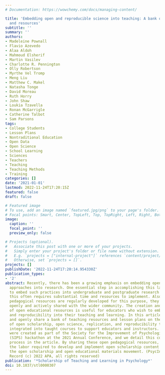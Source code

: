 ```yaml
---
# Documentation: https://wowchemy.com/docs/managing-content/

title: 'Embedding open and reproducible science into teaching: A bank of lesson plans
  and resources'
subtitle: ''
summary: ''
authors:
- Madeleine Pownall
- Flavio Azevedo
- Alaa Aldoh
- Mahmoud Elsherif
- Martin Vasilev
- Charlotte R. Pennington
- Olly Robertson
- Myrthe Vel Tromp
- Meng Liu
- Matthew C. Makel
- Natasha Tonge
- David Moreau
- Ruth Horry
- John Shaw
- Loukia Tzavella
- Ronan McGarrigle
- Catherine Talbot
- Sam Parsons
tags:
- College Students
- Lesson Plans
- Nontraditional Education
- Open Data
- Open Science
- School Learning
- Sciences
- Teachers
- Teaching
- Teaching Methods
- Training
categories: []
date: '2021-01-01'
lastmod: 2022-11-24T17:20:15Z
featured: false
draft: false

# Featured image
# To use, add an image named `featured.jpg/png` to your page's folder.
# Focal points: Smart, Center, TopLeft, Top, TopRight, Left, Right, BottomLeft, Bottom, BottomRight.
image:
  caption: ''
  focal_point: ''
  preview_only: false

# Projects (optional).
#   Associate this post with one or more of your projects.
#   Simply enter your project's folder or file name without extension.
#   E.g. `projects = ["internal-project"]` references `content/project/deep-learning/index.md`.
#   Otherwise, set `projects = []`.
projects: []
publishDate: '2022-11-24T17:20:14.954330Z'
publication_types:
- '2'
abstract: Recently, there has been a growing emphasis on embedding open and reproducible
  approaches into research. One essential step in accomplishing this larger goal is
  to embed such practices into undergraduate and postgraduate research training. However,
  this often requires substantial time and resources to implement. Also, while many
  pedagogical resources are regularly developed for this purpose, they are not often
  openly and actively shared with the wider community. The creation and public sharing
  of open educational resources is useful for educators who wish to embed open scholarship
  and reproducibility into their teaching and learning. In this article, we describe
  and openly share a bank of teaching resources and lesson plans on the broad topics
  of open scholarship, open science, replication, and reproducibility that can be
  integrated into taught courses to support educators and instructors. These resources
  were created as part of the Society for the Improvement of Psychological Science
  (SIPS) hackathon at the 2021 Annual Conference, and we detail this collaborative
  process in the article. By sharing these open pedagogical resources, we aim to reduce
  the labor required to develop and implement open scholarship content to further
  the open scholarship and open educational materials movement. (PsycInfo Database
  Record (c) 2022 APA, all rights reserved)
publication: '*Scholarship of Teaching and Learning in Psychology*'
doi: 10.1037/stl0000307
---
```

